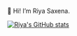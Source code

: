 👋 Hi! I’m Riya Saxena.

[![Riya's GitHub stats](https://github-readme-stats.vercel.app/api?username=29riyasaxena)](https://github.com/29riyasaxena/github-readme-stats&&count_private=true)
<!---
29riyasaxena/29riyasaxena is a ✨ special ✨ repository because its `README.md` (this file) appears on your GitHub profile.
You can click the Preview link to take a look at your changes.
--->
